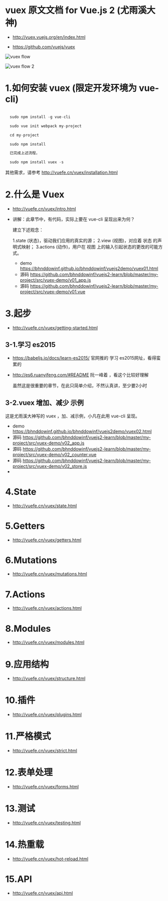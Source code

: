 
# vuex 原文文档 for Vue.js 2 (尤雨溪大神)

- http://vuex.vuejs.org/en/index.html

- https://github.com/vuejs/vuex

![vuex flow](http://vuefe.cn/vuex/images/flow.png)

![vuex flow 2](http://vuefe.cn/vuex/images/vuex.png)

# 1.如何安装 vuex (限定开发环境为 vue-cli)

``` js

  sudo npm install -g vue-cli

  sudo vue init webpack my-project

  cd my-project

  sudo npm install

  已完成上述流程，

  sudo npm install vuex -s

```

  其他需求，请参考 http://vuefe.cn/vuex/installation.html

# 2.什么是 Vuex

- http://vuefe.cn/vuex/intro.html
- 讲解：此章节中，有代码，实际上要在 vue-cli 呈现出来为何？

    建立下述观念：

    1.state (状态)，驱动我们应用的真实的源；
    2.view (视图)，对应着 状态 的声明式映射；
    3.actions (动作)，用户在 视图 上的输入引起状态的更改的可能方式。

    - demo https://bhnddowinf.github.io/bhnddowinf/vuejs2demo/vuex01.html
    - 源码 https://github.com/bhnddowinf/vuejs2-learn/blob/master/my-project/src/vuex-demo/v01_app.js
    - 源码 https://github.com/bhnddowinf/vuejs2-learn/blob/master/my-project/src/vuex-demo/v01.vue

# 3.起步

- http://vuefe.cn/vuex/getting-started.html

## 3-1.学习 es2015

- https://babeljs.io/docs/learn-es2015/ 官网推的 学习 es2015网址，看得蛮累的

- http://es6.ruanyifeng.com/#README 阮一峰着 ，看这个比较好理解

  虽然这是很重要的章节，在此只简单介绍，不然认真讲，至少要2小时

## 3-2.vuex 增加、减少 示例

这是尤雨溪大神写的 vuex ，加、减示例，小凡在此用 vue-cli 呈现。

- demo https://bhnddowinf.github.io/bhnddowinf/vuejs2demo/vuex02.html
- 源码 https://github.com/bhnddowinf/vuejs2-learn/blob/master/my-project/src/vuex-demo/v02_app.js
- 源码 https://github.com/bhnddowinf/vuejs2-learn/blob/master/my-project/src/vuex-demo/v02_counter.vue
- 源码 https://github.com/bhnddowinf/vuejs2-learn/blob/master/my-project/src/vuex-demo/v02_store.js
- 

# 4.State

-  http://vuefe.cn/vuex/state.html

# 5.Getters

 - http://vuefe.cn/vuex/getters.html

# 6.Mutations

 - http://vuefe.cn/vuex/mutations.html

# 7.Actions

-  http://vuefe.cn/vuex/actions.html

# 8.Modules

-  http://vuefe.cn/vuex/modules.html

# 9.应用结构

-  http://vuefe.cn/vuex/structure.html

# 10.插件

-  http://vuefe.cn/vuex/plugins.html

# 11.严格模式

-  http://vuefe.cn/vuex/strict.html

# 12.表单处理

-  http://vuefe.cn/vuex/forms.html

# 13.测试

-  http://vuefe.cn/vuex/testing.html

# 14.热重载

-  http://vuefe.cn/vuex/hot-reload.html

# 15.API

-  http://vuefe.cn/vuex/api.html

